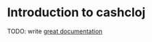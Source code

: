 # Introduction to cashcloj

TODO: write [great documentation](http://jacobian.org/writing/what-to-write/)
